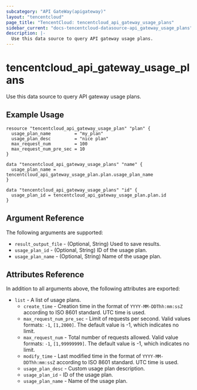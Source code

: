 ```yaml
---
subcategory: "API GateWay(apigateway)"
layout: "tencentcloud"
page_title: "TencentCloud: tencentcloud_api_gateway_usage_plans"
sidebar_current: "docs-tencentcloud-datasource-api_gateway_usage_plans"
description: |-
  Use this data source to query API gateway usage plans.
---
```


# tencentcloud_api_gateway_usage_plans

Use this data source to query API gateway usage plans.

## Example Usage

```hcl
resource "tencentcloud_api_gateway_usage_plan" "plan" {
  usage_plan_name         = "my_plan"
  usage_plan_desc         = "nice plan"
  max_request_num         = 100
  max_request_num_pre_sec = 10
}

data "tencentcloud_api_gateway_usage_plans" "name" {
  usage_plan_name = tencentcloud_api_gateway_usage_plan.plan.usage_plan_name
}

data "tencentcloud_api_gateway_usage_plans" "id" {
  usage_plan_id = tencentcloud_api_gateway_usage_plan.plan.id
}
```

## Argument Reference

The following arguments are supported:

* `result_output_file` - (Optional, String) Used to save results.
* `usage_plan_id` - (Optional, String) ID of the usage plan.
* `usage_plan_name` - (Optional, String) Name of the usage plan.

## Attributes Reference

In addition to all arguments above, the following attributes are exported:

* `list` - A list of usage plans.
  * `create_time` - Creation time in the format of `YYYY-MM-DDThh:mm:ssZ` according to ISO 8601 standard. UTC time is used.
  * `max_request_num_pre_sec` - Limit of requests per second. Valid values formats: `-1`, `[1,2000]`. The default value is -1, which indicates no limit.
  * `max_request_num` - Total number of requests allowed. Valid value formats: `-1`, `[1,99999999]`. The default value is -1, which indicates no limit.
  * `modify_time` - Last modified time in the format of `YYYY-MM-DDThh:mm:ssZ` according to ISO 8601 standard. UTC time is used.
  * `usage_plan_desc` - Custom usage plan description.
  * `usage_plan_id` - ID of the usage plan.
  * `usage_plan_name` - Name of the usage plan.


